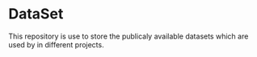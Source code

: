 # DataSet

This repository is use to store the publicaly available datasets which are used by in different projects.
